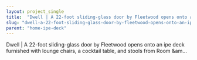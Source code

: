 ```yaml
---
layout: project_single
title:  "Dwell | A 22-foot sliding-glass door by Fleetwood opens onto an ipe deck furnished with lounge chairs, a cocktail table, and stools from Room &am..."
slug: "dwell-a-22-foot-sliding-glass-door-by-fleetwood-opens-onto-an-ipe-deck-furnished-with-lounge"
parent: "home-ipe-deck"
---
```

Dwell | A 22-foot sliding-glass door by Fleetwood opens onto an ipe deck furnished with lounge chairs, a cocktail table, and stools from Room &am...